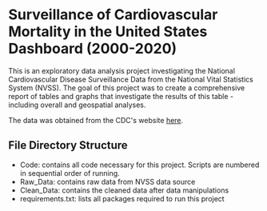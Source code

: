 # Surveillance of Cardiovascular Mortality in the United States Dashboard (2000-2020)

This is an exploratory data analysis project investigating the National Cardiovascular Disease Surveillance Data from the National Vital Statistics System (NVSS). The goal of this project was to create a comprehensive report of tables and graphs that investigate the results of this table - including overall and geospatial analyses.

The data was obtained from the CDC's website [here](https://data.cdc.gov/Heart-Disease-Stroke-Prevention/National-Vital-Statistics-System-NVSS-National-Car/kztq-p2jf/about_data).

## File Directory Structure
* Code: contains all code necessary for this project. Scripts are numbered in sequential order of running.
* Raw_Data: contains raw data from NVSS data source
* Clean_Data: contains the cleaned data after data manipulations
* requirements.txt: lists all packages required to run this project